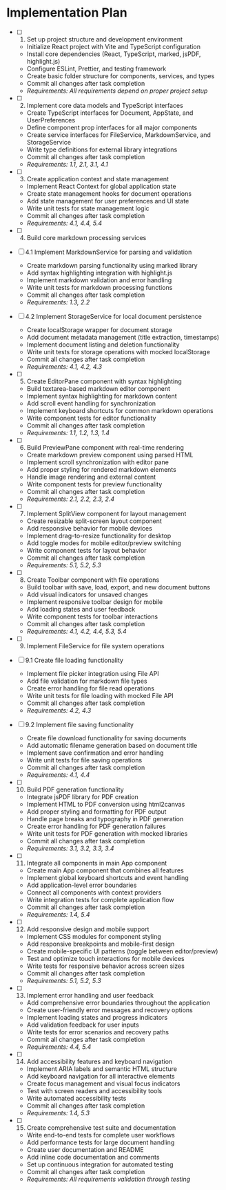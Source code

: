 # Implementation Plan

- [ ] 1. Set up project structure and development environment





  - Initialize React project with Vite and TypeScript configuration
  - Install core dependencies (React, TypeScript, marked, jsPDF, highlight.js)
  - Configure ESLint, Prettier, and testing framework
  - Create basic folder structure for components, services, and types
  - Commit all changes after task completion
  - _Requirements: All requirements depend on proper project setup_

- [ ] 2. Implement core data models and TypeScript interfaces

  - Create TypeScript interfaces for Document, AppState, and UserPreferences
  - Define component prop interfaces for all major components
  - Create service interfaces for FileService, MarkdownService, and StorageService
  - Write type definitions for external library integrations
  - Commit all changes after task completion
  - _Requirements: 1.1, 2.1, 3.1, 4.1_

- [ ] 3. Create application context and state management

  - Implement React Context for global application state
  - Create state management hooks for document operations
  - Add state management for user preferences and UI state
  - Write unit tests for state management logic
  - Commit all changes after task completion
  - _Requirements: 4.1, 4.4, 5.4_

- [ ] 4. Build core markdown processing services
- [ ] 4.1 Implement MarkdownService for parsing and validation

  - Create markdown parsing functionality using marked library
  - Add syntax highlighting integration with highlight.js
  - Implement markdown validation and error handling
  - Write unit tests for markdown processing functions
  - Commit all changes after task completion
  - _Requirements: 1.3, 2.2_

- [ ] 4.2 Implement StorageService for local document persistence

  - Create localStorage wrapper for document storage
  - Add document metadata management (title extraction, timestamps)
  - Implement document listing and deletion functionality
  - Write unit tests for storage operations with mocked localStorage
  - Commit all changes after task completion
  - _Requirements: 4.1, 4.2, 4.3_

- [ ] 5. Create EditorPane component with syntax highlighting

  - Build textarea-based markdown editor component
  - Implement syntax highlighting for markdown content
  - Add scroll event handling for synchronization
  - Implement keyboard shortcuts for common markdown operations
  - Write component tests for editor functionality
  - Commit all changes after task completion
  - _Requirements: 1.1, 1.2, 1.3, 1.4_

- [ ] 6. Build PreviewPane component with real-time rendering

  - Create markdown preview component using parsed HTML
  - Implement scroll synchronization with editor pane
  - Add proper styling for rendered markdown elements
  - Handle image rendering and external content
  - Write component tests for preview functionality
  - Commit all changes after task completion
  - _Requirements: 2.1, 2.2, 2.3, 2.4_

- [ ] 7. Implement SplitView component for layout management

  - Create resizable split-screen layout component
  - Add responsive behavior for mobile devices
  - Implement drag-to-resize functionality for desktop
  - Add toggle modes for mobile editor/preview switching
  - Write component tests for layout behavior
  - Commit all changes after task completion
  - _Requirements: 5.1, 5.2, 5.3_

- [ ] 8. Create Toolbar component with file operations

  - Build toolbar with save, load, export, and new document buttons
  - Add visual indicators for unsaved changes
  - Implement responsive toolbar design for mobile
  - Add loading states and user feedback
  - Write component tests for toolbar interactions
  - Commit all changes after task completion
  - _Requirements: 4.1, 4.2, 4.4, 5.3, 5.4_

- [ ] 9. Implement FileService for file system operations
- [ ] 9.1 Create file loading functionality

  - Implement file picker integration using File API
  - Add file validation for markdown file types
  - Create error handling for file read operations
  - Write unit tests for file loading with mocked File API
  - Commit all changes after task completion
  - _Requirements: 4.2, 4.3_

- [ ] 9.2 Implement file saving functionality

  - Create file download functionality for saving documents
  - Add automatic filename generation based on document title
  - Implement save confirmation and error handling
  - Write unit tests for file saving operations
  - Commit all changes after task completion
  - _Requirements: 4.1, 4.4_

- [ ] 10. Build PDF generation functionality

  - Integrate jsPDF library for PDF creation
  - Implement HTML to PDF conversion using html2canvas
  - Add proper styling and formatting for PDF output
  - Handle page breaks and typography in PDF generation
  - Create error handling for PDF generation failures
  - Write unit tests for PDF generation with mocked libraries
  - Commit all changes after task completion
  - _Requirements: 3.1, 3.2, 3.3, 3.4_

- [ ] 11. Integrate all components in main App component

  - Create main App component that combines all features
  - Implement global keyboard shortcuts and event handling
  - Add application-level error boundaries
  - Connect all components with context providers
  - Write integration tests for complete application flow
  - Commit all changes after task completion
  - _Requirements: 1.4, 5.4_

- [ ] 12. Add responsive design and mobile support

  - Implement CSS modules for component styling
  - Add responsive breakpoints and mobile-first design
  - Create mobile-specific UI patterns (toggle between editor/preview)
  - Test and optimize touch interactions for mobile devices
  - Write tests for responsive behavior across screen sizes
  - Commit all changes after task completion
  - _Requirements: 5.1, 5.2, 5.3_

- [ ] 13. Implement error handling and user feedback

  - Add comprehensive error boundaries throughout the application
  - Create user-friendly error messages and recovery options
  - Implement loading states and progress indicators
  - Add validation feedback for user inputs
  - Write tests for error scenarios and recovery paths
  - Commit all changes after task completion
  - _Requirements: 4.4, 5.4_

- [ ] 14. Add accessibility features and keyboard navigation

  - Implement ARIA labels and semantic HTML structure
  - Add keyboard navigation for all interactive elements
  - Create focus management and visual focus indicators
  - Test with screen readers and accessibility tools
  - Write automated accessibility tests
  - Commit all changes after task completion
  - _Requirements: 1.4, 5.3_

- [ ] 15. Create comprehensive test suite and documentation
  - Write end-to-end tests for complete user workflows
  - Add performance tests for large document handling
  - Create user documentation and README
  - Add inline code documentation and comments
  - Set up continuous integration for automated testing
  - Commit all changes after task completion
  - _Requirements: All requirements validation through testing_
